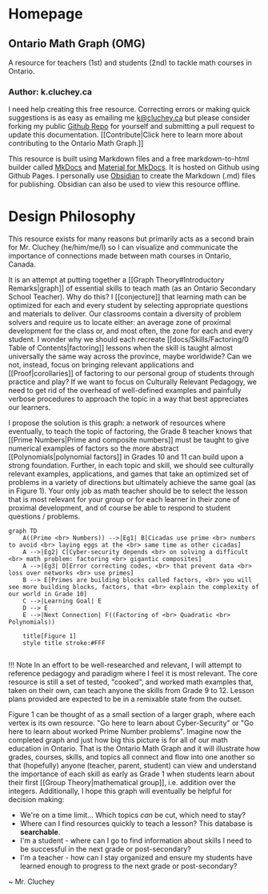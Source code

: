 # Homepage

## Ontario Math Graph (OMG)

A resource for teachers (1st) and students (2nd) to tackle math courses in Ontario.

### Author:  k.cluchey.ca

I need help creating this free resource. Correcting errors or making quick suggestions is as easy as emailing me k@cluchey.ca but please consider forking my public [Github Repo](https://github.com/kluchey/ont-math-graph) for yourself and submitting a pull request to update this documentation. [[Contribute|Click here to learn more about contributing to the Ontario Math Graph.]]

This resource is built using Markdown files and a free markdown-to-html builder called [MkDocs](https://www.mkdocs.org/) and [Material for MkDocs](https://squidfunk.github.io/mkdocs-material/). It is hosted on Github using Github Pages. I personally use [Obsidian](https://obsidian.md) to create the Markdown (.md) files for publishing. Obsidian can also be used to view this resource offline.

# Design Philosophy

This resource exists for many reasons but primarily acts as a second brain for Mr. Cluchey (he/him/me/I) so I can visualize and communicate the importance of connections made between math courses in Ontario, Canada.

It is an attempt at putting together a [[Graph Theory#Introductory Remarks|graph]] of essential skills to teach math (as an Ontario Secondary School Teacher). Why do this? I [[conjecture]] that learning math can be optimized for each and every student by selecting appropriate questions and materials to deliver. Our classrooms contain a diversity of problem solvers and require us to locate either:  an average zone of proximal development for the class or, and most often, the zone for each and every student. I wonder why we should each recreate [[docs/Skills/Factoring/0 Table of Contents|factoring]] lessons when the skill is taught almost universally the same way across the province, maybe worldwide? Can we not, instead, focus on bringing relevant applications and [[Proof|corollaries]] of factoring to our personal group of students through practice and play? If we want to focus on Culturally Relevant Pedagogy, we need to get rid of the overhead of well-defined examples and painfully verbose procedures to approach the topic in a way that best appreciates our learners.

I propose the solution is this graph:  a network of resources where eventually, to teach the topic of factoring, the Grade 8 teacher knows that [[Prime Numbers|Prime and composite numbers]] must be taught to give numerical examples of factors so the more abstract [[Polynomials|polynomial factors]] in Grades 10 and 11 can build upon a strong foundation. Further, in each topic and skill, we should see culturally relevant examples, applications, and games that take an optimized set of problems in a variety of directions but ultimately achieve the same goal (as in Figure 1). Your only job as math teacher should be to select the lesson that is most relevant for your group or for each learner in their zone of proximal development, and of course be able to respond to student questions / problems.

```mermaid
graph TD
	A((Prime <br> Numbers)) -->|Eg1| B[Cicadas use prime <br> numbers to avoid <br> laying eggs at the <br> same time as other cicadas]
	A -->|Eg2| C[Cyber-security depends <br> on solving a difficult <br> math problem: factoring <br> gigantic composites]
	A -->|Eg3| D[Error correcting codes, <br> that prevent data <br> loss over networks <br> use primes]
	B --> E[Primes are building blocks called factors, <br> you will see more building blocks, factors, that <br> explain the complexity of our world in Grade 10]
	C -->|Learning Goal| E
	D --> E
	E -->|Next Connection| F((Factoring of <br> Quadratic <br> Polynomials))

	title[Figure 1]
	style title stroke:#FFF
	
```
!!! Note
	In an effort to be well-researched and relevant, I will attempt to reference pedagogy and paradigm where I feel it is most relevant. The core resource is still a set of tested, "cooked", and worked math examples that, taken on their own, can teach anyone the skills from Grade 9 to 12. Lesson plans provided are expected to be in a remixable state from the outset.

Figure 1 can be thought of as a small section of a larger graph, where each vertex is its own resource. "Go here to learn about Cyber-Security" or "Go here to learn about worked Prime Number problems". Imagine now the completed graph and just how big this picture is for all of our math education in Ontario. That is the Ontario Math Graph and it will illustrate how grades, courses, skills, and topics all connect and flow into one another so that (hopefully) anyone (teacher, parent, student) can view and understand the importance of each skill as early as Grade 1 when students learn about their first [[Group Theory|mathematical group]], i.e. addition over the integers. Additionally, I hope this graph will eventually be helpful for decision making:

*  We're on a time limit... Which topics *can* be cut, which need to stay?
*  Where can I find resources quickly to teach a lesson? This database is **searchable**.
*  I'm a student - where can I go to find information about skills I need to be successful in the next grade or post-secondary?
*  I'm a teacher - how can I stay organized and ensure my students have learned enough to progress to the next grade or post-secondary?

~ Mr. Cluchey